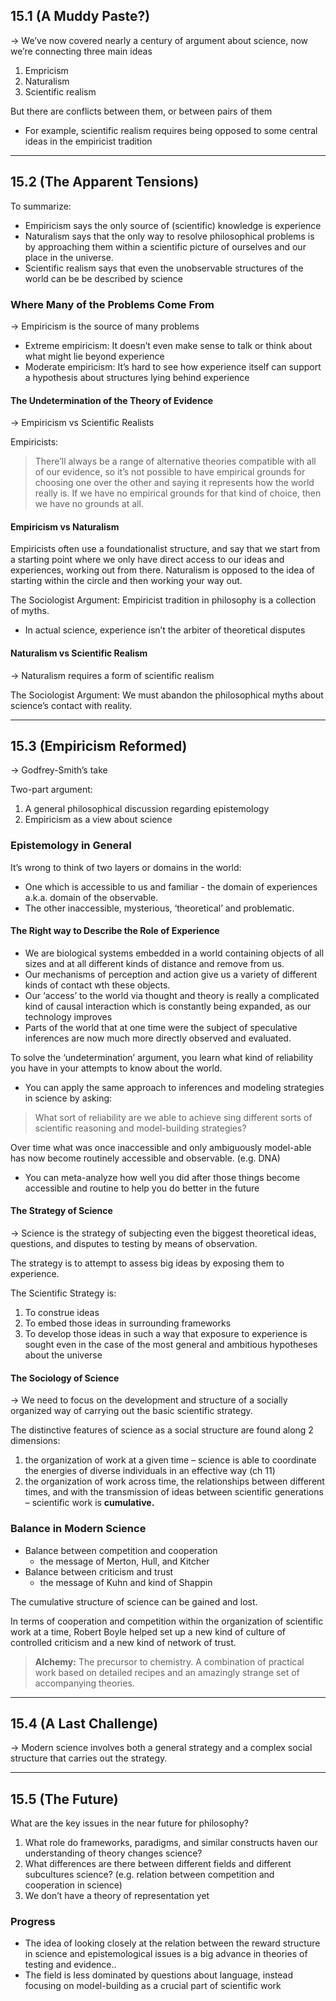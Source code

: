 ## 15.1 (A Muddy Paste?)
-> We’ve now covered nearly a century of argument about science, now we’re connecting three main ideas

1. Empricism
2. Naturalism
3. Scientific realism

But there are conflicts between them, or between pairs of them
* For example, scientific realism requires being opposed to some central ideas in the empiricist tradition 

---

## 15.2 (The Apparent Tensions)
To summarize:
* Empiricism says the only source of (scientific) knowledge is experience
* Naturalism says that the only way to resolve philosophical problems is by approaching them within a scientific picture of ourselves and our place in the universe.
* Scientific realism says that even the unobservable structures of the world can be be described by science

### Where Many of the Problems Come From
-> Empiricism is the source of many problems

* Extreme empiricism: It doesn’t even make sense to talk or think about what might lie beyond experience
* Moderate empiricism: It’s hard to see how experience itself can support a hypothesis about structures lying behind experience

#### The Undetermination of the Theory of Evidence
-> Empiricism vs Scientific Realists

Empiricists: 
> There’ll always be a range of alternative theories compatible with all of our evidence, so it’s not possible to have empirical grounds for choosing one over the other and saying it represents how the world really is. If we have no empirical grounds for that kind of choice, then we have no grounds at all.

#### Empiricism vs Naturalism
Empiricists often use a foundationalist structure, and say that we start from a starting point where we only have direct access to our ideas and experiences, working out from there. Naturalism is opposed to the idea of starting within the circle and then working your way out.

The Sociologist Argument:
Empiricist tradition in philosophy is a collection of myths. 
* In actual science, experience isn’t the arbiter of theoretical disputes

#### Naturalism vs Scientific Realism
-> Naturalism requires a form of scientific realism

The Sociologist Argument:
We must abandon the philosophical myths about science’s contact with reality.

---

## 15.3 (Empiricism Reformed)
-> Godfrey-Smith’s take

Two-part argument:
1. A general philosophical discussion regarding epistemology
2. Empiricism as a view about science

### Epistemology in General

It’s wrong to think of two layers or domains in the world:
* One which is accessible to us and familiar - the domain of experiences a.k.a. domain of the observable. 
* The other inaccessible, mysterious, ‘theoretical’ and problematic.

#### The Right way to Describe the Role of Experience
* We are biological systems embedded in a world containing objects of all sizes and at all different kinds of distance and remove from us. 
* Our mechanisms of perception and action give us a variety of different kinds of contact wth these objects.
* Our ‘access’ to the world via thought and theory is really a complicated kind of causal interaction which is constantly being expanded, as our technology improves
* Parts of the world that at one time were the subject of speculative inferences are now much more directly observed and evaluated.

To solve the ‘undetermination’ argument, you learn what kind of reliability you have in your attempts to know about the world.
* You can apply the same approach to inferences and modeling strategies in science by asking:

> What sort of reliability are we able to achieve sing different sorts of scientific reasoning and model-building strategies?

Over time what was once inaccessible and only ambiguously model-able has now become routinely accessible and observable. (e.g. DNA)
* You can meta-analyze how well you did after those things become accessible and routine to help you do better in the future

#### The Strategy of Science
-> Science is the strategy of subjecting even the biggest theoretical ideas, questions, and disputes to testing by means of observation.

The strategy is to attempt to assess big ideas by exposing them to experience.

The Scientific Strategy is:
1. To construe ideas
2. To embed those ideas in surrounding frameworks 
3. To develop those ideas in such a way that exposure to experience is sought even in the case of the most general and ambitious hypotheses about the universe 

#### The Sociology of Science
-> We need to focus on the development and structure of a socially organized way of carrying out the basic scientific strategy.

The distinctive features of science as a social structure are found along 2 dimensions:

1. the organization of work at a given time – science is able to coordinate the energies of diverse individuals in an effective way (ch 11)
2. the organization of work across time, the relationships between different times, and with the transmission of ideas between scientific generations – scientific work is **cumulative.**

### Balance in Modern Science

* Balance between competition and cooperation
	* the message of Merton, Hull, and Kitcher
* Balance between criticism and trust
	* the message of Kuhn and kind of Shappin

The cumulative structure of science can be gained and lost.

In terms of cooperation and competition within the organization of scientific work at a time, Robert Boyle helped set up a new kind of culture of controlled criticism and a new kind of network of trust.

> **Alchemy:** The precursor to chemistry. A combination of practical work based on detailed recipes and an amazingly strange set of accompanying theories.

---

## 15.4 (A Last Challenge)
-> Modern science involves both a general strategy and a complex social structure that carries out the strategy.

---

## 15.5 (The Future)
What are the key issues in the near future for philosophy?

1. What role do frameworks, paradigms, and similar constructs haven our understanding of theory changes science?
2. What differences are there between different fields and different subcultures science? (e.g. relation between competition and cooperation in science)
3. We don’t have a theory of representation yet

### Progress
* The idea of looking closely at the relation between the reward structure in science and epistemological issues is a big advance in theories of testing and evidence..
* The field is less dominated by questions about language, instead focusing on model-building as a crucial part of scientific work